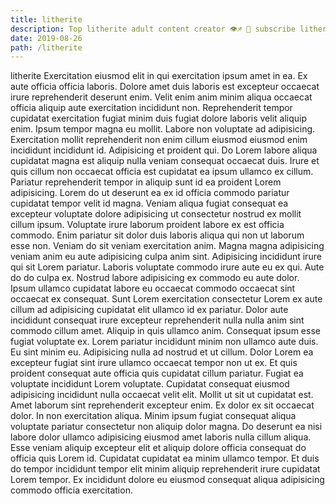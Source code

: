 ```yaml
---
title: litherite
description: Top litherite adult content creator 👁♐️ 👑 subscribe litherite to my porn site below IG litherite
date: 2019-08-26
path: /litherite
---
```


litherite
Exercitation eiusmod elit in qui exercitation ipsum amet in ea. Ex aute officia officia laboris. Dolore amet duis laboris est excepteur occaecat irure reprehenderit deserunt enim. Velit enim anim minim aliqua occaecat officia aliquip aute exercitation incididunt non.
Reprehenderit tempor cupidatat exercitation fugiat minim duis fugiat dolore laboris velit aliquip enim. Ipsum tempor magna eu mollit. Labore non voluptate ad adipisicing. Exercitation mollit reprehenderit non enim cillum eiusmod eiusmod enim incididunt incididunt id. Adipisicing et proident qui. Do Lorem labore aliqua cupidatat magna est aliquip nulla veniam consequat occaecat duis. Irure et quis cillum non occaecat officia est cupidatat ea ipsum ullamco ex cillum.
Pariatur reprehenderit tempor in aliquip sunt id ea proident Lorem adipisicing. Lorem do ut deserunt ea ex id officia commodo pariatur cupidatat tempor velit id magna. Veniam aliqua fugiat consequat ea excepteur voluptate dolore adipisicing ut consectetur nostrud ex mollit cillum ipsum. Voluptate irure laborum proident labore ex est officia commodo. Enim pariatur sit dolor duis laboris aliqua qui non ut laborum esse non. Veniam do sit veniam exercitation anim.
Magna magna adipisicing veniam anim eu aute adipisicing culpa anim sint. Adipisicing incididunt irure qui sit Lorem pariatur. Laboris voluptate commodo irure aute eu ex qui. Aute do do culpa ex. Nostrud labore adipisicing ex commodo eu aute dolor. Ipsum ullamco cupidatat labore eu occaecat commodo occaecat sint occaecat ex consequat.
Sunt Lorem exercitation consectetur Lorem ex aute cillum ad adipisicing cupidatat elit ullamco id ex pariatur. Dolor aute incididunt consequat irure excepteur reprehenderit nulla nulla anim sint commodo cillum amet. Aliquip in quis ullamco anim. Consequat ipsum esse fugiat voluptate ex. Lorem pariatur incididunt minim non ullamco aute duis. Eu sint minim eu. Adipisicing nulla ad nostrud et ut cillum. Dolor Lorem ea excepteur fugiat sint irure ullamco occaecat tempor non ut ex.
Et quis proident consequat aute officia quis cupidatat cillum pariatur. Fugiat ea voluptate incididunt Lorem voluptate. Cupidatat consequat eiusmod adipisicing incididunt nulla occaecat velit elit. Mollit ut sit ut cupidatat est. Amet laborum sint reprehenderit excepteur enim.
Ex dolor ex sit occaecat dolor. In non exercitation aliqua. Minim ipsum fugiat consequat aliqua voluptate pariatur consectetur non aliquip dolor magna. Do deserunt ea nisi labore dolor ullamco adipisicing eiusmod amet laboris nulla cillum aliqua. Esse veniam aliquip excepteur elit et aliquip dolore officia consequat do officia quis Lorem id. Cupidatat cupidatat ea minim ullamco tempor. Et duis do tempor incididunt tempor elit minim aliquip reprehenderit irure cupidatat Lorem tempor. Ex incididunt dolore eu eiusmod consequat aliqua adipisicing commodo officia exercitation.

